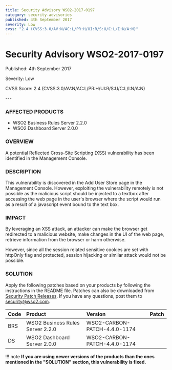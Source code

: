 ```yaml
---
title: Security Advisory WSO2-2017-0197
category: security-advisories
published: 4th September 2017
severity: Low
cvss: "2.4 (CVSS:3.0/AV:N/AC:L/PR:H/UI:R/S:U/C:L/I:N/A:N)"
---
```


# Security Advisory WSO2-2017-0197

<p class="doc-version">Published: 4th September 2017</p>
<p class="doc-version">Severity: Low</p>
<p class="doc-version">CVSS Score: 2.4 (CVSS:3.0/AV:N/AC:L/PR:H/UI:R/S:U/C:L/I:N/A:N)</p>
---

### AFFECTED PRODUCTS
* WSO2 Business Rules Server 2.2.0
* WSO2 Dashboard Server 2.0.0


### OVERVIEW
A potential Reflected Cross-Site Scripting (XSS) vulnerability has been identified in the Management Console.


### DESCRIPTION
This vulnerability is discovered in the Add User Store page in the Management Console. However, exploiting the vulnerability remotely is not possible as the malicious script should be injected to a textbox after accessing the web page in the user's browser where the script would run as a result of a javascript event bound to the text box.


### IMPACT
By leveraging an XSS attack, an attacker can make the browser get redirected to a malicious website, make changes in the UI of the web page, retrieve information from the browser or harm otherwise.

However, since all the session related sensitive cookies are set with httpOnly flag and protected, session hijacking or similar attack would not be possible.


### SOLUTION
Apply the following patches based on your products by following the instructions in the README file. Patches can also be downloaded from [Security Patch Releases](http://wso2.com/security-patch-releases/). If you have any questions, post them to <security@wso2.com>.


| **Code** | **Product**          | **Version** | **Patch**                    |
| :--- | :------ | :------ | :---- |
| BRS | WSO2 Business Rules Server 2.2.0 | WSO2-CARBON-PATCH-4.4.0-1174 |
| DS | WSO2 Dashboard Server 2.0.0 | WSO2-CARBON-PATCH-4.4.0-1174 |


!!! note
    **If you are using newer versions of the products than the ones mentioned in the "SOLUTION" section, this vulnerability is fixed.**
